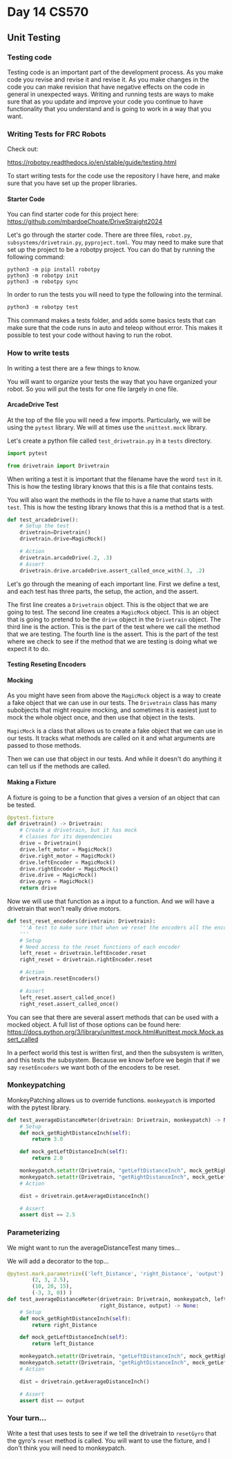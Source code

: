 [comment]: render
# Day 14 CS570
## Unit Testing

### Testing code

Testing code is an important part of the development process. As you make code you revise and revise it and revise it. 
As you make changes in the code you can make revision that have negative effects on the code in general in unexpected ways.
Writing and running tests are ways to make sure that as you update and improve your code you continue to have functionality
that you understand and is going to work in a way that you want. 

### Writing Tests for FRC Robots

Check out: 

https://robotpy.readthedocs.io/en/stable/guide/testing.html

To start writing tests for the code use the repository I have here, 
and make sure that you have set up the proper libraries.

#### Starter Code

You can find starter code for this project here: https://github.com/mbardoeChoate/DriveStraight2024


Let's go through the starter code. There are three files, `robot.py`, `subsystems/drivetrain.py`, `pyproject.toml`.
You may need to make sure that set up the project to be a robotpy project. You can do that by running the following command:

```commandline
python3 -m pip install robotpy
python3 -m robotpy init
python3 -m robotpy sync
```

In order to run the tests you will need to type the following into the terminal.

```python
python3 -m robotpy test   
```
This command makes a tests folder, and adds some basics tests that can make sure that 
the code runs in auto and teleop without error. This makes it possible to test your code
without having to run the robot.

### How to write tests

In writing a test there are a few things to know. 

You will want to organize your tests the way that you have organized your robot. So you will put the tests for one file 
largely in one file.



#### ArcadeDrive Test

At the top of the file you will need a few imports. Particularly, we will be 
using the `pytest` library. We will at times use the `unittest.mock` library.

Let's create a python file called `test_drivetrain.py` in a `tests` directory.


```python
import pytest

from drivetrain import Drivetrain
```
When writing a test it is important that the filename have the word `test` in it. This is how the testing library knows that
this is a file that contains tests.

You will also want the methods in the file to have a name that starts with `test`. This is how the testing library knows that
this is a method that is a test.


```python
def test_arcadeDrive():
    # Setup the test
    drivetrain=Drivetrain()
    drivetrain.drive=MagicMock()

    # Action
    drivetrain.arcadeDrive(.2, .3)
    # Assert
    drivetrain.drive.arcadeDrive.assert_called_once_with(.3, .2)

```

Let's go through the meaning of each important line. 
First we define a test, and each test has three parts, the setup, the action, and the assert.

The first line creates a `Drivetrain` object. This is the object that we are going to test.
The second line creates a `MagicMock` object. This is an object that is going to pretend to be the `drive` object in the `Drivetrain` object.
The third line is the action. This is the part of the test where we call the method that we are testing.
The fourth line is the assert. This is the part of the test where we check to see if the method that we are testing is doing what we expect it to do.

#### Testing Reseting Encoders



#### Mocking

As you might have seen from above the `MagicMock` object is a way to create a fake object that we can use in our tests.
The `Drivetrain` class has many subobjects that might require mocking, and sometimes it is easiest
just to mock the whole object once, and then use that object in the tests.


`MagicMock` is a class that allows us to create a fake object that we can use in our tests.
It tracks what methods are called on it and what arguments are passed to those methods.

Then we can use that object in our tests. And while it doesn't do anything it can tell us if the methods are called.



#### Making a Fixture

A fixture is going to be a function that gives a version of an object that can be tested.

```python
@pytest.fixture
def drivetrain() -> Drivetrain:
    # Create a drivetrain, but it has mock
    # classes for its dependencies
    drive = Drivetrain()
    drive.left_motor = MagicMock()
    drive.right_motor = MagicMock()
    drive.leftEncoder = MagicMock()
    drive.rightEncoder = MagicMock()
    drive.drive = MagicMock()
    drive.gyro = MagicMock()
    return drive
```

Now we will use that function as a input to a function. And we will have a drivetrain that won't really drive motors.

```python
def test_reset_encoders(drivetrain: Drivetrain):
    '''A test to make sure that when we reset the encoders all the encoders are reset.
    '''
    # Setup
    # Need access to the reset functions of each encoder
    left_reset = drivetrain.leftEncoder.reset
    right_reset = drivetrain.rightEncoder.reset

    # Action
    drivetrain.resetEncoders()

    # Assert
    left_reset.assert_called_once()
    right_reset.assert_called_once()
```

You can see that there are several assert methods that can be used with a mocked object. 
A full list of those options can be found here: https://docs.python.org/3/library/unittest.mock.html#unittest.mock.Mock.assert_called

In a perfect world this test is written first, and then the subsystem is written, and this tests
the subsystem. Because we know before we begin that if we say `resetEncoders` we want both of the
encoders to be reset.

### Monkeypatching

MonkeyPatching allows us to override functions. 
`monkeypatch` is imported with the pytest library.


```python
def test_averageDistanceMeter(drivetrain: Drivetrain, monkeypatch) -> None:
    # Setup
    def mock_getRightDistanceInch(self):
        return 3.0

    def mock_getLeftDistanceInch(self):
        return 2.0

    monkeypatch.setattr(Drivetrain, "getLeftDistanceInch", mock_getRightDistanceInch)
    monkeypatch.setattr(Drivetrain, "getRightDistanceInch", mock_getLeftDistanceInch)
    # Action

    dist = drivetrain.getAverageDistanceInch()

    # Assert
    assert dist == 2.5
```

### Parameterizing

We might want to run the averageDistanceTest many times...

We will add a decorator to the top...

```python
@pytest.mark.parametrize(('left_Distance', 'right_Distance', 'output'), (
        (2, 3, 2.5),
        (10, 20, 15),
        (-3, 3, 0)) )
def test_averageDistanceMeter(drivetrain: Drivetrain, monkeypatch, left_Distance,
                              right_Distance, output) -> None:
    # Setup
    def mock_getRightDistanceInch(self):
        return right_Distance

    def mock_getLeftDistanceInch(self):
        return left_Distance

    monkeypatch.setattr(Drivetrain, "getLeftDistanceInch", mock_getRightDistanceInch)
    monkeypatch.setattr(Drivetrain, "getRightDistanceInch", mock_getLeftDistanceInch)
    # Action

    dist = drivetrain.getAverageDistanceInch()

    # Assert
    assert dist == output
```


### Your turn...

Write a test that uses tests to see if we tell the drivetrain to `resetGyro` that the
gyro's `reset` method is called. You will want to use the fixture, and I don't think you
will need to monkeypatch.


